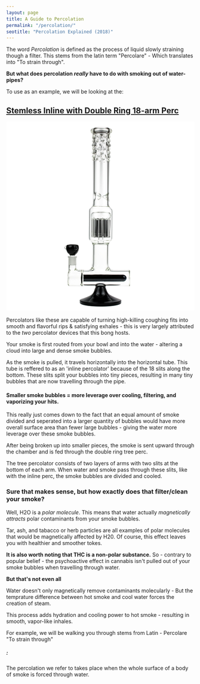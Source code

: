 ```yaml
---
layout: page
title: A Guide to Percolation
permalink: "/percolation/"
seotitle: "Percolation Explained (2018)"
---
```


The word *Percolation* is defined as the process of liquid slowly straining though a filter. This stems from the latin term "Percolare" - Which translates into "To strain through".

**But what does percolation *really* have to do with smoking out of water-pipes?**

To use as an example, we will be looking at the: 

<h2 class="heading-center"> <a target="_blank" href="http://affiliates.grasscity.com/shop/clickthru.cgi?id=Smokephisticated&page=https://www.grasscity.com/us_en/stemless-inline-perc-glass-ice-tube-with-double-ring-18-arm-perc-black.html?nosto=nosto-page-category2">Stemless Inline with Double Ring 18-arm Perc</a></h2>

<a target="_blank" href="http://affiliates.grasscity.com/shop/clickthru.cgi?id=Smokephisticated&page=https://www.grasscity.com/us_en/stemless-inline-perc-glass-ice-tube-with-double-ring-18-arm-perc-black.html?nosto=nosto-page-category2"><img alt="Stemless Inline Perc Glass Bong with Double Ring 18-arm Perc" class="img-middle" src="/img/bongs/stemless-double-ring.png" /></a>

Percolators like these are capable of turning high-killing coughing fits into smooth and flavorful rips & satisfying exhales - this is very largely attributed to the *two* percolator devices that this bong hosts.

Your smoke is first routed from your bowl and into the water - altering a cloud into large and dense smoke bubbles. 

As the smoke is pulled, it travels horizontally into the horizontal tube. This tube is reffered to as an 'inline percolator' because of the 18 slits along the bottom. These slits split your bubbles into tiny pieces, resulting in many tiny bubbles that are now travelling through the pipe.

<h4 class="heading-center">Smaller smoke bubbles = more leverage over cooling, filtering, and vaporizing your hits.</h4>

This really just comes down to the fact that an equal amount of smoke divided and seperated into a larger quantity of bubbles would have more overall surface area than fewer large bubbles - giving the water more leverage over these smoke bubbles.

After being broken up into smaller pieces, the smoke is sent upward through the chamber and is fed through the double ring tree perc.

The tree percolator consists of two layers of arms with two slits at the bottom of each arm. When water and smoke pass through these slits, like with the inline perc, the smoke bubbles are divided and cooled.

<h3 class="heading-center">Sure that makes sense, but how exactly does that filter/clean your smoke?</h3>

Well, H2O is a *polar molecule*. This means that water actually *magnetically attracts* polar contaminants from your smoke bubbles.

Tar, ash, and tabacco or herb particles are all examples of polar molecules that would be magnetically affected by H20. Of course, this effect leaves you with healthier and smoother tokes.

**It is also worth noting that THC is a non-polar substance.** So - contrary to popular belief - the psychoactive effect in cannabis isn't pulled out of your smoke bubbles when travelling through water.

**But that's not even all**

Water doesn't only magnetically remove contaminants molecularly - But the temprature difference between hot smoke and cool water forces the creation of steam. 

This process adds hydration and cooling power to hot smoke - resulting in smooth, vapor-like inhales. 

For example, we will be walking you through  stems from Latin - Percolare "To strain through"

<h5 class="heading-center">:</h5>

The percolation we refer to takes place when the whole surface of a body of smoke is forced through water.